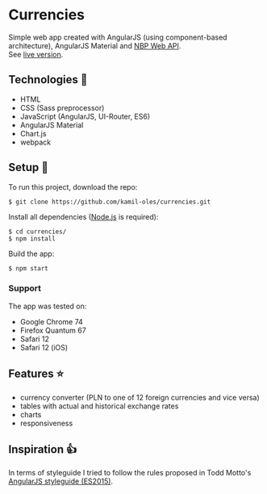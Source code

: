 # Currencies
Simple web app created with AngularJS (using component-based architecture), AngularJS Material and [NBP Web API](http://api.nbp.pl/).
<br>
See [live version](https://currencies-9c547.web.app).
## Technologies :hammer:
* HTML
* CSS (Sass preprocessor)
* JavaScript (AngularJS, UI-Router, ES6)
* AngularJS Material
* Chart.js
* webpack
## Setup :rocket:
To run this project, download the repo:
```
$ git clone https://github.com/kamil-oles/currencies.git
```
Install all dependencies ([Node.js](https://nodejs.org/en/) is required):
```
$ cd currencies/
$ npm install
```
Build the app:
```
$ npm start
```
### Support
The app was tested on:
* Google Chrome 74
* Firefox Quantum 67
* Safari 12
* Safari 12 (iOS)
## Features :star:
* currency converter (PLN to one of 12 foreign currencies and vice versa)
* tables with actual and historical exchange rates
* charts
* responsiveness
## Inspiration :+1:
In terms of styleguide I tried to follow the rules proposed in Todd Motto's [AngularJS styleguide (ES2015)](https://github.com/toddmotto/angularjs-styleguide). 
